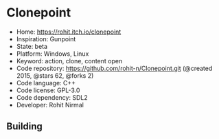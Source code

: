 # Clonepoint

- Home: https://rohit.itch.io/clonepoint
- Inspiration: Gunpoint
- State: beta
- Platform: Windows, Linux
- Keyword: action, clone, content open
- Code repository: https://github.com/rohit-n/Clonepoint.git (@created 2015, @stars 62, @forks 2)
- Code language: C++
- Code license: GPL-3.0
- Code dependency: SDL2
- Developer: Rohit Nirmal

## Building
